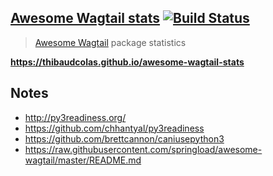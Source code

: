 ## [Awesome Wagtail stats](https://thibaudcolas.github.io/awesome-wagtail-stats) [![Build Status](https://travis-ci.org/thibaudcolas/awesome-wagtail-stats.svg?branch=master)](https://travis-ci.org/thibaudcolas/awesome-wagtail-stats)

> [Awesome Wagtail](https://github.com/springload/awesome-wagtail) package statistics

**https://thibaudcolas.github.io/awesome-wagtail-stats**

## Notes

- http://py3readiness.org/
- https://github.com/chhantyal/py3readiness
- https://github.com/brettcannon/caniusepython3
- https://raw.githubusercontent.com/springload/awesome-wagtail/master/README.md
